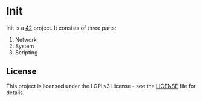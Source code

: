 # Init
Init is a [42](https://42.fr/en/homepage/) project.
It consists of three parts:
1. Network
2. System
3. Scripting
## License
This project is licensed under the LGPLv3 License - see the [LICENSE](https://github.com/IT-Krivoshey/Init/blob/master/LICENSE) file for details.
